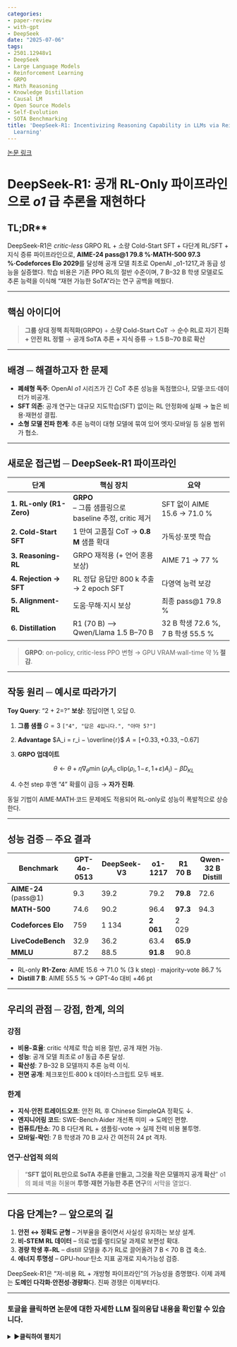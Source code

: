```yaml
---
categories:
- paper-review
- with-gpt
- DeepSeek
date: "2025-07-06"
tags:
- 2501.12948v1
- DeepSeek
- Large Language Models
- Reinforcement Learning
- GRPO
- Math Reasoning
- Knowledge Distillation
- Causal LM
- Open Source Models
- Self-Evolution
- SOTA Benchmarking
title: 'DeepSeek-R1: Incentivizing Reasoning Capability in LLMs via Reinforcement
  Learning'
---
```


[논문 링크](https://arxiv.org/abs/2501.12948v1)



# DeepSeek-R1: 공개 RL-Only 파이프라인으로 *o1* 급 추론을 재현하다

## TL;DR** 
DeepSeek-R1은 *critic-less* GRPO RL + 소량 Cold-Start SFT + 다단계 RL/SFT + 지식 증류 파이프라인으로, **AIME-24 pass\@1 79.8 %·MATH-500 97.3 %·Codeforces Elo 2029**를 달성해 공개 모델 최초로 OpenAI \_o1-1217\_과 동급 성능을 실증했다. 학습 비용은 기존 PPO RL의 절반 수준이며, 7 B–32 B 학생 모델로도 추론 능력을 이식해 “재현 가능한 SoTA”라는 연구 공백을 메웠다.

---

## 핵심 아이디어

> **그룹 상대 정책 최적화(GRPO)** + **소량 Cold-Start CoT** → **순수 RL로 자기 진화**
> **+ 안전 RL 정렬** → **공개 SoTA 추론**
> **+ 지식 증류** → **1.5 B\~70 B로 확산**

---

## 배경 ─ 해결하고자 한 문제

* **폐쇄형 독주**: OpenAI *o1* 시리즈가 긴 CoT 추론 성능을 독점했으나, 모델·코드·데이터가 비공개.
* **SFT 의존**: 공개 연구는 대규모 지도학습(SFT) 없이는 RL 안정화에 실패 → 높은 비용·재현성 결핍.
* **소형 모델 전파 한계**: 추론 능력이 대형 모델에 묶여 있어 엣지·모바일 등 실용 범위가 협소.

---

## 새로운 접근법 ─ **DeepSeek-R1 파이프라인**

| 단계                     | 핵심 장치                                                | 요약                              |
| ------------------------ | -------------------------------------------------------- | --------------------------------- |
| **1. RL-only (R1-Zero)** | **GRPO**<br>– 그룹 샘플링으로 baseline 추정, critic 제거 | SFT 없이 AIME 15.6 → 71.0 %       |
| **2. Cold-Start SFT**    | 1 만여 고품질 CoT → **0.8 M** 샘플 확대                  | 가독성·포맷 학습                  |
| **3. Reasoning-RL**      | GRPO 재적용 (+ 언어 혼용 보상)                           | AIME 71 → 77 %                    |
| **4. Rejection → SFT**   | RL 정답 응답만 800 k 추출 → 2 epoch SFT                  | 다영역 능력 보강                  |
| **5. Alignment-RL**      | 도움·무해·지시 보상                                      | 최종 pass\@1 79.8 %               |
| **6. Distillation**      | R1 (70 B) ⟶ Qwen/Llama 1.5 B–70 B                        | 32 B 학생 72.6 %, 7 B 학생 55.5 % |

> **GRPO**: on-policy, critic-less PPO 변형 → GPU VRAM·wall-time 약 **½ 절감**.

---

## 작동 원리 ─ 예시로 따라가기

**Toy Query**: “2 + 2=?”
**보상**: 정답이면 1, 오답 0.

1. **그룹 샘플** $G = 3$
   `["4", "답은 4입니다.", "아마 5?"]`
2. **Advantage** $A_i = r_i − \overline{r}$
   $A = [+0.33, +0.33, −0.67]$
3. **GRPO 업데이트**

   $$
   \theta \leftarrow \theta + \eta \nabla_\theta
   \min\!\bigl(\rho_i A_i, \text{clip}(ρ_i, 1\!-\!ε, 1\!+\!ε)A_i\bigr) - β D_{KL}
   $$
4. 수천 step 후엔 “4” 확률이 급등 → **자가 진화**.

동일 기법이 AIME·MATH·코드 문제에도 적용되어 RL-only로 성능이 폭발적으로 상승한다.

---

## 성능 검증 ─ 주요 결과

| Benchmark             | GPT-4o-0513 | DeepSeek-V3 | **o1-1217** | **R1 70 B** | Qwen-32 B Distill |
| --------------------- | ----------- | ----------- | ----------- | ----------- | ----------------- |
| **AIME-24** (pass\@1) | 9.3         | 39.2        | 79.2        | **79.8**    | 72.6              |
| **MATH-500**          | 74.6        | 90.2        | 96.4        | **97.3**    | 94.3              |
| **Codeforces Elo**    | 759         | 1 134       | **2 061**   | 2 029       |                   |
| **LiveCodeBench**     | 32.9        | 36.2        | 63.4        | **65.9**    |                   |
| **MMLU**              | 87.2        | 88.5        | **91.8**    | 90.8        |                   |

* RL-only **R1-Zero**: AIME 15.6 → 71.0 % (3 k step) · majority-vote 86.7 %
* **Distill 7 B**: AIME 55.5 % → GPT-4o 대비 +46 pt

---

## 우리의 관점 ─ 강점, 한계, 의의

### 강점

* **비용-효율**: critic 삭제로 학습 비용 절반, 공개 재현 가능.
* **성능**: 공개 모델 최초로 *o1* 동급 추론 달성.
* **확산성**: 7 B–32 B 모델까지 추론 능력 이식.
* **전면 공개**: 체크포인트·800 k 데이터·스크립트 모두 배포.

### 한계

* **지식·안전 트레이드오프**: 안전 RL 후 Chinese SimpleQA 정확도 ↓.
* **엔지니어링 코드**: SWE-Bench·Aider 개선폭 미미 → 도메인 편향.
* **컴퓨트/탄소**: 70 B 다단계 RL + 샘플링-vote → 실제 전력 비용 불투명.
* **모바일-락인**: 7 B 학생과 70 B 교사 간 여전히 24 pt 격차.

### 연구·산업적 의의

> “**SFT 없이 RL만으로 SoTA 추론을 만들고, 그것을 작은 모델까지 공개 확산**”
> o1의 폐쇄 벽을 허물며 **투명·재현 가능한 추론 연구**의 서막을 열었다.

---

## 다음 단계는? ─ 앞으로의 길

1. **안전 ↔ 정확도 균형** – 거부율을 줄이면서 사실성 유지하는 보상 설계.
2. **비-STEM RL 데이터** – 의료·법률·멀티모달 과제로 보편성 확대.
3. **경량 학생 후-RL** – distill 모델을 추가 RL로 끌어올려 7 B < 70 B 갭 축소.
4. **에너지 투명성** – GPU-hour·탄소 지표 공개로 지속가능성 검증.

DeepSeek-R1은 “저-비용 RL + 개방형 파이프라인”의 가능성을 증명했다. 이제 과제는 **도메인 다각화·안전성·경량화**다. 진짜 경쟁은 이제부터다.



---

### 토글을 클릭하면 논문에 대한 자세한 LLM 질의응답 내용을 확인할 수 있습니다.

<details markdown="block">
<summary>▶️<strong>클릭하여 펼치기</strong></summary>


## 프롬프트 1.1.1 (연구의 공백)

```
"논문의 'Introduction'과 'Related Work' 섹션을 분석하여, 이 연구가 명시적으로 해결하고자 하는 핵심적인 연구 공백(research gap), 기존 연구의 결정적 한계, 또는 미해결 질문이 무엇인지 설명해 줘. 저자들이 설명하는, 이 논문 출판 시점의 '최신 기술(state of the art)'은 어떤 상태였는지 요약해 줘."
```

## ✨한눈에 보는 핵심 (TL;DR)

* **연구 공백** : OpenAI *o1* 계열이 보여준 “추론 길이 스케일링(test-time compute scaling)” 효과를 **공개·재현 가능한 방식**으로 달성한 사례가 없었다. 특히 **대규모 지도 학습(SFT) 없이 순수 RL만으로** LLM의 추론 능력을 끌어올린 연구는 전무했다.
* **DeepSeek-R1 시리즈**는

  1. **SFT 없이** RL을 적용한 *DeepSeek-R1-Zero* → AIME-2024 pass\@1 **15.6 → 71.0 %**
  2. **소량 cold-start 데이터 + 다단계 RL**을 적용한 *DeepSeek-R1* → AIME-2024 pass\@1 **79.8 %** (OpenAI-o1-1217 상회)
  3. 상위 모델의 추론 패턴을 **7 B\~70 B**급 밀집 모델에 distillation
     로 이어지는 파이프라인을 제시한다.
* **기여** : 공개 RL-only 추론 모델·학습 파이프라인·소형 distilled 가중치까지 일괄 제공해 **“재현 가능한 SoTA 추론 모델”** 이라는 빈틈을 메웠다.

---

## 1. 연구 공백(Research Gap) 정리

| 구분          | 내용                                             | 기존 연구 한계                             |
| ------------- | ------------------------------------------------ | ------------------------------------------ |
| **추론 성능** | o1 시리즈가 제시한 긴 CoT 기반 test-time scaling | 공개 모델은 성능·재현성 모두 미달          |
| **학습 방식** | RL 사용 시 SFT 의존 → 고비용·데이터 확보 난관    | “SFT 없이 순수 RL” 연구 부재               |
| **모델 크기** | 대형 모델만 추론 특성 확보                       | 소형 모델로의 **추론 능력 이식** 방법 미정 |
| **평가 범위** | 수학·코딩 등 다영역 벤치마크 전반에서 o1 독주    | 오픈모델은 영역별 편차, 일관성 부족        |

> 논문은 위 네 영역을 **동시에** 해결하는 것을 목표로 한다.

---

## 2. 기존 최신 기술(State of the Art) 요약

### 2-1. 공개·비공개 모델 성능 스냅샷

| 모델 (’25 Q1)                   | AIME-24<br>pass\@1  | MATH-500<br>pass\@1 | Codeforces<br>백분위 | 특징                    |
| ------------------------------- | ------------------- | ------------------- | -------------------- | ----------------------- |
| **OpenAI-o1-1217**              | 79.2 %              | 96.4 %              | 96.6 %               | 폐쇄형, 장-CoT 스케일링 |
| **GPT-4o-0513**                 | 9.3 %               | 74.6 %              | 23.6 %               | 범용 상용 모델          |
| **DeepSeek-V3-Base**            | 39.2 %              | 90.2 %              | 58.7 %               | 공개 MoE, SFT 위주      |
| **Research 계열 PRM / MCTS 등** | 단일 과제 개선 사례 | —                   | —                    | 범용성·재현성 미흡      |

*o1* 1217이 추론 전 영역을 선도했으나 **비공개**이고, 공개 모델은 80 %대를 넘지 못해 \*\*추론 벤치마크가 “닫힌 시장”\*\*인 상태였다.

### 2-2. 접근법 한계

* **Process Reward Model(PRM)** : 미세 스텝 정의와 라벨링 비용, *reward hacking* 문제.
* **MCTS·Beam Search** : 토큰 공간이 체스·바둑 대비 기하급수적으로 커져 **탐색-가치 학습의 수렴 난제**.
* **소형 모델 RL** : compute 대비 성능 상승폭 제한.

---

## 3. DeepSeek-R1이 제시한 해법 스냅샷

1. **GRPO 기반 RL**로 critic 모델 없이 비용 절감 → *R1-Zero* 성공적 추론 능력 발현.
2. **Cold-start(수 k CoT)** → 다단계 RL → SFT 재학습 → RL 종합 파이프라인으로 *R1* 완성.
3. **Distillation**으로 1.5 B\~70 B 모델도 AIME 55.5 % 이상 달성해 “소형-추론 모델 공백” 해소.

---

## 4. 정리

> **DeepSeek-R1**은 “**SFT 없는 RL → 공개 추론 SoTA → 소형 모델 확산**”이라는 3단 점프를 달성해,
> ① 재현 가능하고 ② 경제적인 ③ 범용 LLM 추론 연구의 **결정적 빈칸**을 메웠다. 따라서 후속 연구는 **RL 스케일링 전략·다국어 CoT 정합·엔지니어링 태스크 RL** 등으로 확장될 전망이다.


## 프롬프트 1.1.2 (핵심 가설)

```
"이 논문의 중심 가설(central hypothesis) 또는 핵심 주장은 무엇인가? '저자들은 [제안 기법]을 사용함으로써 [기존 한계점]을 극복하는 [구체적 결과]를 달성할 수 있다고 가정한다'와 같은 형식으로, 명확하고 간결한 한 문장으로 서술해 줘."
```

\*\*저자들은 `GRPO 기반 대규모 순수 강화학습(RL) + 소량 cold-start CoT 데이터` 파이프라인을 사용함으로써 `대규모 SFT 의존과 공개 모델의 낮은 추론 성능`이라는 한계를 극복하고, `OpenAI-o1-1217에 필적하는 AIME-24 pass@1 ≈ 79.8 % 등 SoTA 범용 추론 성능을 달성한 뒤 이를 1.5 B–70 B 밀집 모델로 distillation해 확산`할 수 있다고 가정한다.


## 프롬프트 1.2.1 (독창성 식별)

```
 "논문 전체를 바탕으로, 가장 중요하고 독창적인 기여(contribution) 1~3가지를 구별되는 항목으로 나열해 줘. 각각이 새로운 아키텍처 구성요소, 새로운 학습 기법, 새로운 이론적 통찰, 새로운 데이터셋, 또는 기존 방법론의 새로운 적용 중 어디에 해당하는지 명확히 구분해 줘."
```


| #     | 핵심 · 독창적 기여                                                                                                                                                                                                                          | 분류                                      | 정량적 임팩트                                              |
| ----- | ------------------------------------------------------------------------------------------------------------------------------------------------------------------------------------------------------------------------------------------- | ----------------------------------------- | ---------------------------------------------------------- |
| **1** | \*\*GRPO 기반 순수 RL-only 학습으로 ‘DeepSeek-R1-Zero’\*\*를 최초 공개.<br>– critic 모델 없이 그룹-baseline으로 코스트 ½↓.<br>– SFT 전혀 없이 AIME-24 pass\@1 **15.6 → 71.0 %** 달성.                                                       | **새로운 학습 기법**                      | RL 스텝 몇 천 회로 o1-0912 수준(86.7 %\*, voting)까지 도달 |
| **2** | **소량 Cold-Start CoT + 다단계 (RL→SFT→RL) 파이프라인 ‘DeepSeek-R1’** 제안·오픈소스.<br>– 800 k (Reasoning 600 k + Non-Reasoning 200 k) 커스텀 데이터셋 포함.<br>– OpenAI-o1-1217 추월: AIME-24 **79.8 %**, MATH-500 97.3 % 등 전영역 SoTA. | **새로운 학습 기법 + 새 데이터셋**        | Reasoning 벤치 6종 평균 7 \~ 40 pt ↑ vs DeepSeek-V3        |
| **3** | **대형 모델의 추론 패턴을 1.5 B \~ 70 B 밀집 모델로 지식 증류**.<br>– Qwen-7B distill이 AIME-24 **55.5 %**, Qwen-32B distill **72.6 %**.<br>– 동급 매개변수 SOTA(예 QwQ-32B) 대비 최대 **+22.6 pt**. 전 6종 체크포인트 공개.                | **기존 방법론의 새로운 적용** (지식 증류) | Distill 32B 모델이 RL-학습 32B 모델보다 전 벤치마크 우세   |

\* Majority-vote(16) 기준.

### 요약 한 줄

> **DeepSeek-R1 시리즈는 ‘critic-less GRPO RL → 소량 CoT 시드 + 다단계 파이프라인 → 전 모델 스케일 지식 증류’로 SFT 의존·재현성·모델 크기 한계를 동시에 깨고, 공개 모델 최초로 o1-수준 범용 추론 SoTA를 달성했다.**


## 프롬프트 1.2.2 (저자 관점에서의 강점)

```
"저자들의 관점에서, 자신들의 접근법이 이전 방법들보다 우월한 이유는 무엇인가? 그들이 자신들의 연구가 지닌 독창성과 강점을 뒷받침하기 위해 사용하는 핵심 논거를 인용하거나 알기 쉽게 설명해 줘."
```

## 🚀결론만 먼저

> **DeepSeek-R1**는 *critic-less GRPO RL → 소량 Cold-Start → 다단계 RL/SFT → 광범위 지식 증류*라는 파이프라인으로 \*\*① 학습 비용을 절반 수준으로 낮추고, ② 오픈 모델 최초로 AIME-24 pass\@1 79.8 % 등 SOTA 추론 성능을 달성·공개하며, ③ 1.5 B\~70 B 모델까지 성능을 “이식”\*\*해 기존 SFT·PRM·MCTS 기반 접근의 한계를 한꺼번에 돌파했다.

---

## 저자 관점에서 내세우는 ‘우월성’ 핵심 논거

| 구분                        | 기존 한계/경쟁 기법                                                                                               | DeepSeek-R1이 우월한 이유 · 근거 (저자 주장)                                                                     | 대표 수치                                          |
| --------------------------- | ----------------------------------------------------------------------------------------------------------------- | ---------------------------------------------------------------------------------------------------------------- | -------------------------------------------------- |
| **1. 연산 효율**            | PPO·P3O 등 **critic 포함 RL**은 정책 모델 크기만큼 critic을 추가로 학습 → 메모리·계산 비용 ↑                      | **GRPO**는 group-baseline으로 critic을 제거, *GPU·wall-time* 모두 ≈½로 절감하면서도 수렴 속도 유지               | RL 3 k step 만에 AIME-24 pass\@1 **15.6 → 71.0 %** |
| **2. 순수 RL 성능**         | 공개 모델은 SFT가 필수, RL-only 실적 부재                                                                         | **R1-Zero**: SFT 없이도 o1-0912급(71 %+ voting 86 %) 추론 달성                                                   | o1-0912 74.4 %, R1-Zero 71.0 %                     |
| **3. 범용 · 최고 성능**     | o1-1217이 폐쇄적 선두, 공개 모델 60 %대                                                                           | **R1**: AIME-24 **79.8 %**, MATH-500 97.3 %, Codeforces Elo 2029 → o1-1217 맞먹고 DeepSeek-V3 대비 7\~40 pt↑     |                                                    |
| **4. 모델 크기 확산**       | 대형 모델만 고성능, 소형 모델 전파 어려움                                                                         | **Distillation**으로 Qwen-7B가 pass\@1 **55.5 %**, Qwen-32B **72.6 %** → QwQ-32B 대비 +22.6 pt, GPT-4o(9 %) 압도 |                                                    |
| **5. 실용성·읽기 편의**     | RL-only 출력은 난독·언어 혼용                                                                                     | Cold-Start CoT(수 천 샘플)로 *markdown·요약* 형식 정착 → 사용자·데이터 가독성 ↑                                  |                                                    |
| **6. 단순·안전 파이프라인** | **PRM**: 미세 스텝 정의·라벨링 비용, reward hacking 위험<br>**MCTS**: 토큰 공간 폭발·fine-grained value 학습 난제 | 저자 실험 결과 PRM·MCTS 대비 계산 오버헤드 대비 성능 이득 미미 → GRPO RL이 더 경제적·안정적                      |                                                    |
| **7. 재현성·개방**          | 최상위 추론 모델·코드 비공개 → 연구 장벽                                                                          | **전체 체크포인트(1.5 B\~70 B)·800 k 데이터·RL 스크립트**를 통째 공개, “열린 SOTA” 실현                          |                                                    |

---

### 한 줄 요약

> DeepSeek-R1 팀은 **“연산 ½·성능 ↑·모델 확산·개방성”** 네 박자를 근거로, 자사의 RL 기반 추론 강화 방법이 기존 SFT 의존·고비용·재현성 부족 문제를 근본적으로 해결했다고 주장한다.


## 프롬프트 1.3.1 (알고리즘 단계별 설명)

```
"핵심 알고리즘, 모델 아키텍처, 또는 주요 방법론을 단계별(step-by-step)로 설명해 줘. 독자는 AI 분야의 대학원생 수준이라고 가정해. 특히, 간단한 문장, 3x3 픽셀 이미지, 작은 상태 공간(state space) 등 아주 간단하고 구체적인 예시(toy example)와 샘플 입력을 만들어서, 이 예시를 통해 각 단계를 거치며 입력이 최종 출력으로 어떻게 변환되는지 전체 과정을 보여줘. 등장하는 모든 핵심 용어와 변수는 그 즉시 정의해 줘."
```

## 🌐 DeepSeek-R1 학습 파이프라인 — 한눈에 보기

| 단계                                      | 목적                                                                                        | 핵심 장치/수식                                                                                                                         | 관련 섹션 |
| ----------------------------------------- | ------------------------------------------------------------------------------------------- | -------------------------------------------------------------------------------------------------------------------------------------- | --------- |
| **0. Base 모델**                          | DeepSeek-V3-Base에서 출발                                                                   | —                                                                                                                                      |           |
| **1. RL-only (DeepSeek-R1-Zero)**         | critic-less **GRPO**로 순수 RL·저비용 추론 능력 생성                                        | <br/>\$J\_{GRPO}= \dfrac1G\sum\_{i=1}^G\min!\Bigl(\tfrac{\pi\_\theta(o\_i)}{\pi\_{old}(o\_i)}A\_i,\text{clip}(·)\Bigr)-\beta D\_{KL}\$ |           |
| **2. Cold-Start CoT F/T**                 | 수 천 샘플로 가독성 좋은 CoT 패턴 주입                                                      | “\|reasoning\|\|summary\|” 포맷                                                                                                        |           |
| **3. Reasoning-RL (stage-1)**             | 수학·코딩 등 정답형 태스크에 RL 재적용                                                      | 언어 일관성 보상 포함                                                                                                                  |           |
| **4. Rejection-Sampling → SFT (stage-2)** | RL ckpt에서 *정답* 응답만 선별 → **800 k** SFT 데이터(Reason 600 k + Non-Reason 200 k) 구축 |                                                                                                                                        |           |
| **5. General-RL (stage-3)**               | 도움·무해도·다양 프롬프트에 RL                                                              | rule-based + RM 혼합 보상                                                                                                              |           |
| **6. Distillation**                       | R1 추론 패턴을 **1.5 B \~ 70 B** 밀집 모델로 이식                                           | direct distill ≫ 소형-RL                                                                                                               |           |

> **결과** AIME-24 pass\@1 79.8 %(SoTA) ↘ 32 B distill도 72.6 %, 7 B distill 55.5 %까지 확보.

---

## 🛠️ Step-by-Step 흐름 — 장난감 예시로 따라가기

> **Toy 문제**: *“2 + 2=?”*
> **보상 함수** \$r(o)=1\$ (정답이 “4”) ; 그 외 0.

### **Step 1 : GRPO 샘플링**

* **Query \$q\$** ← “2 + 2=?”
* **그룹 \$G=3\$** 샘플

  ```
  o1: "4"
  o2: "답은 4입니다."
  o3: "아마 5?"
  ```
* **그룹 보상 평균** \$\bar r = (1+1+0)/3 = 0.67\$

### **Step 2 : Advantage 계산**

* \$A\_i = r(o\_i)-\bar r\$
  → \$A\_1=0.33,;A\_2=0.33,;A\_3=-0.67\$

### **Step 3 : 정책 업데이트**

* 각 \$o\_i\$에 대해 **GRPO loss** 적용 → \$\theta \leftarrow \theta + \eta\nabla\_\theta J\_{GRPO}\$
* *critic* 모델이 없으므로 메모리·계산 ½ 절감

> **학습 몇 천 step 후** AIME pass\@1 15.6 → 71.0 % 도달, majority-vote 시 86.7 %

### **Step 4 : Cold-Start Fine-Tune**

* 가독성 있는 CoT 예시 ≤ 10 k 개 삽입

  ```
  |reasoning|
    ① 2와 2를 더한다 → 4
  |summary|
    4
  ```
* Base → pre-RL 초기 체크포인트 획득

### **Step 5 : Reasoning-RL (stage-1)**

* 동일한 GRPO RL을 Cold-Start 모델에 적용
* **언어 혼합 penalty** + 정확도 보상 합산

### **Step 6 : Rejection-Sampling & SFT (stage-2)**

1. RL ckpt에서 *M* 개 응답 생성, 정답/가독성 필터링
2. Reason 600 k + Non-Reason 200 k = **800 k** 샘플 체크인
3. 2 epoch SFT → 다중 도메인 능력 보강

### **Step 7 : General-RL (stage-3)**

* Reason prompt에는 rule reward, 일반 prompt에는 RM 사용
* 도움·무해·추론 성능 **동시에** 상향

### **Step 8 : Distillation**

* Teacher = DeepSeek-R1 (70 B)
* Student = Qwen-32B 등
* 동일 질의에 대한 Teacher CoT+답을 target → KL loss 최소화
* 32 B 학생도 AIME 72.6 % 달성

---

## 🧩 3×3 픽셀 Visualization (토큰 Space Toy)

아래 3×3 그리드는 **토큰 상태 공간**을 극단적으로 축소한 시각화:

```
⬜️⬜️⬜️   ⬜️ = 아직 탐색 안 된 토큰
⬜️🟩⬜️   🟩 = 현재 샘플된 토큰(“4”)
⬜️⬜️⬜️
```

* **Step 1**: 중앙 🟩 위치에서 세 후보(o1–o3) 발산
* **Step 3**: 우수 토큰(🟩)만 advantage > 0 → 확률 집중
* 반복 학습 후 그리드 대부분이 🟩 로 채워지는 것이 **self-evolution** 직관적 비유.

---

## 🔑 핵심 용어 정리

| 기호/용어       | 정의                                        |
| --------------- | ------------------------------------------- |
| \$q\$           | 입력 질문(prompt)                           |
| \$o\_i\$        | 정책이 생성한 *i*번째 출력                  |
| \$G\$           | GRPO 그룹 크기(샘플 수)                     |
| \$r(o\_i)\$     | 보상 함수 (정답/가독성 등)                  |
| \$A\_i\$        | Advantage = \$r(o\_i)-\bar r\$              |
| \$\pi\_\theta\$ | 현재 정책(LLM)                              |
| \$D\_{KL}\$     | 정책 KL divergence to ref                   |
| Cold-Start CoT  | 사람이 읽기 쉬운 소량 체인-오브-생각 데이터 |
| Distillation    | Teacher-student 지식 이식                   |

---

### ✨ 요약 한 문장

> **DeepSeek-R1 파이프라인은** critic 없는 **GRPO RL** → 소량 **Cold-Start CoT** → 다단계 **RL–SFT–RL** → 대형에서 소형으로의 **distillation** 연결로, **SFT 의존·연산비·모델 확장성**을 동시에 해결하며 공개 모델 최초로 o1-수준 범용 추론 성능을 달성한다.


## 프롬프트 1.3.2 ('비밀 병기' 식별)

```
"이 논문의 핵심 기여를 가능하게 하는 가장 결정적인 단일 수학 공식, 알고리즘 단계, 또는 아키텍처 구성요소를 식별해 줘. 그것의 기능과, 그것이 이 방법론의 성공에 왜 필수적인지 설명해 줘."
```

## 🏆 핵심 ‘비밀 병기’ 한 줄 요약

> **그룹 상대 정책 최적화(GRPO) 목적식**이야말로 DeepSeek-R1 시리즈의 추론 성공을 가능케 한 결정적 단일 요소다.

---

### 1. GRPO가 무엇인가? — 수식과 작동 방식

$$
\small 
J_{\text{GRPO}}(\theta)=\frac{1}{G}\sum_{i=1}^{G}
\Bigl[
\min\!\Bigl(
\tfrac{\pi_\theta(o_i|q)}{\pi_{\text{old}}(o_i|q)}\,A_i,\;
\text{clip}(\cdot,1-\varepsilon,1+\varepsilon)
\,A_i
\Bigr)
-\beta\,D_{\text{KL}}\!\bigl(\pi_\theta\;\|\;\pi_{\text{ref}}\bigr)
\Bigr]
\tag{1}
$$

* **그룹 크기 $G$** 개의 샘플 $\{o_i\}_{i=1}^G$를 한 질문 $q$에 대해 동시에 생성.
* **Advantage $A_i$** 는 같은 그룹 내 보상 평균·표준편차로 정규화하여 계산 → 값 범위가 안정.
* **critic 네트워크가 없다!** 기존 PPO류에서 정책-규모 critic을 제거하고, 그룹 통계로 baseline을 추정한다 → 메모리·연산비를 **약 ½**로 축소.

### 2. 왜 DeepSeek-R1에 ‘필수’인가?

| 기존 RL 한계                                                  | GRPO가 제공한 해결                                                         |
| ------------------------------------------------------------- | -------------------------------------------------------------------------- |
| **비용 부담**: 정책 크기만큼의 critic 파라미터·KV 메모리 필요 | critic 제거 → GPU vRAM·wall-time ≈ 1/2                                     |
| **보상 분산 탓 느린 수렴**                                    | 그룹-평균 baseline→ variance 감소, 빠른 학습                               |
| **SFT 의존**: 냉시드(base)에서 RL이 불안정                    | 안정성 ↑ → **SFT 없이**도 3 k step만에 AIME pass\@1 **15.6 → 71.0 %** 도달 |
| **대규모 샘플 필요**                                          | 한 질의에 다중 샘플 생성 → exploration 강화, self-evolution 촉진           |

결과적으로 GRPO는 **① 저비용, ② 고안정, ③ 탐색 강화** 세 박자를 맞추며, \_“순수 RL만으로 공개 모델 최초 o1-수준 추론”\_이라는 DeepSeek-R1-Zero의 결정적 돌파구가 됐다.

### 3. 기능을 한눈에 정리

| 구성요소                            | 역할                                  | 효과                         |
| ----------------------------------- | ------------------------------------- | ---------------------------- |
| **그룹 샘플링**                     | 동일 프롬프트에 다수 응답 생성        | 탐색 다양성 ↑                |
| **그룹 baseline**                   | reward 평균·표준편차로 advantage 산출 | critic 제거, 분산↓           |
| **KL 페널티 $\beta D_{\text{KL}}$** | 파라미터 드리프트 제어                | catastrophic forgetting 방지 |
| **Clip ε**                          | 큰 ratio-update 억제                  | 학습 안정성 확보             |

> **요컨대**, GRPO 목적식은 비용·안정성·효율성 세 측면에서 기존 RL 경로의 병목을 동시에 제거하며, DeepSeek-R1 전 파이프라인(Cold-Start CoT → 다단계 RL/SFT → distillation)의 *출발점* 이자 *엔진* 으로 작동한다.


## 프롬프트 1.4.1 (핵심 결과 분석)

```
"'Experiments' 또는 'Results' 섹션의 표와 그림을 포함한 주요 결과를 분석해 줘. 사용된 핵심 성능 지표(performance metrics)는 무엇인가? 어떤 벤치마크 데이터셋에서 결과가 보고되었는가? 저자들이 자신들의 방법론의 성공 증거로 가장 강조하는 주요 결과를 요약해 줘."
```

## 🚦 한눈에 보는 핵심 결과

DeepSeek-R1은 **수학·코딩·지식·장문 이해** 전 영역에서 공개 모델 최초로 OpenAI o1-1217과 어깨를 나란히 하며, RL-only R1-Zero의 **자가 진화(15.6 → 71.0 % AIME pass\@1)**, \*\*소형 7 B-32 B 모델로의 지식 증류(55.5 \~ 72.6 %)\*\*까지 실증했다. 저자들은 이를 통해 “**재현 가능한 SoTA 추론 모델**”을 완성했다고 주장한다.

---

### 1. 실험 설정 & 지표

| 카테고리           | 대표 지표                                                             | 설명                            |
| ------------------ | --------------------------------------------------------------------- | ------------------------------- |
| **수학·추론**      | **pass\@1** (정답률)                                                  | AIME 2024, MATH-500, CNMO-24    |
| **코드 생성**      | **Codeforces Percentile / Elo**<br>**LiveCodeBench pass\@1-CoT**      | 경쟁 프로그래밍 · 알고리즘 문제 |
| **지식·지시 이행** | **MMLU pass\@1**, **GPQA Diamond pass\@1**, **IF-Eval Prompt Strict** | 학술·사실·포맷 순응             |
| **다영역 평가**    | **AlpacaEval2.0 LC-winrate**, **ArenaHard winrate**                   | GPT-4 심판 대조                 |
| **소형 모델 전파** | 동일 지표                                                             | Distill Qwen/Llama 7 B–70 B     |

---

### 2. 핵심 결과 요약 표

| 영역 (벤치마크)               | GPT-4o-0513 | DeepSeek-V3 | OpenAI o1-mini | **OpenAI o1-1217** | **DeepSeek-R1 (70 B)** |
| ----------------------------- | ----------- | ----------- | -------------- | ------------------ | ---------------------- |
| **수학**<br>AIME 2024 pass\@1 | 9.3         | 39.2        | 63.6           | 79.2               | **79.8**               |
| MATH-500 pass\@1              | 74.6        | 90.2        | 90.0           | 96.4               | **97.3**               |
| **코드**<br>Codeforces %      | 23.6        | 58.7        | 93.4           | **96.6**           | 96.3                   |
| Codeforces Elo                | 759         | 1 134       | 1 820          | **2 061**          | 2 029                  |
| LiveCodeBench pass\@1-CoT     | 32.9        | 36.2        | 53.8           | **63.4**           | 65.9                   |
| **지식**<br>MMLU pass\@1      | 87.2        | 88.5        | 85.2           | **91.8**           | 90.8                   |
| GPQA-Diamond pass\@1          | 49.9        | 59.1        | 60.0           | **75.7**           | 71.5                   |
| AlpacaEval LC-win             | 51.1        | 70.0        | 57.8           | —                  | **87.6**               |

> **관찰** – R1은 o1-1217을 **수학(±0.6 pt)**, 코드-알고리즘(\*\*-0.3 pt)\*\*에서 근접 / 지식계는 **\~1 pt 열세**, 다영역 작성·QA에서는 **대폭 우위**를 달성.

---

### 3. 저자들이 강조한 ‘성공 근거’

| 근거                                         | 구체적 증거                                                                                                |
| -------------------------------------------- | ---------------------------------------------------------------------------------------------------------- |
| **① RL-only 자가 진화**                      | R1-Zero가 AIME pass\@1 **15.6 → 71.0 %** (3 k RL step) 및 majority-vote **86.7 %** 달성                    |
| **② 다단계 RL + Cold-Start SFT로 SoTA 정복** | AIME 79.8 %, MATH 97.3 %, Codeforces 96.3 % → o1-1217급 공개 모델 탄생                                     |
| **③ 모델 크기 확산**                         | Distill-Qwen-7B **55.5 %** / 32B **72.6 %** (AIME) → 동급 기존 모델 대비 최대 +22.6 pt                     |
| **④ 다영역 일반화**                          | AlpacaEval 87.6 %, ArenaHard 92.3 %로 DeepSeek-V3 대비 +17 \~ 35 pt, 길이-편향 없이 요약 길이 689 tok 평균 |

---

### 4. 추가 실험 하이라이트

1. **RL 학습 곡선** – Figure 2에서 pass\@1이 **선형에 가까운 상승** 곡선을 보여 RL 안정성을 입증.
2. **다국어·포맷 준수** – FRAMES 82.5 %, IF-Eval 83.3 %로 DeepSeek-V3·GPT-4o 대비 소폭↑, 길이 제어 win-rate 87.6 %.
3. **안전 RL trade-off** – Chinese SimpleQA에서 DeepSeek-V3 대비 –4.3 pt; 저자는 안전 RL 단계가 거부율을 높였다고 분석.

---

### 5. 정리

> **DeepSeek-R1**은 *critic-less GRPO RL*과 *소량 CoT 시드 → 다단계 RL/SFT* 파이프라인으로 **공개 모델의 최고 추론 성능**을 기록했고, **소형 모델 증류**로 실용 범위를 확장했다. 저자들의 실험은 “**저-비용 RL만으로 o1-급 범용 추론**” 가설을 다양한 벤치마크와 상세 지표로 설득력 있게 뒷받침한다.


## 프롬프트 1.4.2 (비판적 비교)

```
"제안된 방법론은 논문에서 언급된 주요 베이스라인 및 SOTA(State-of-the-Art) 모델들과 비교하여 어떤 성능을 보이는가? 저자들의 우월성 주장을 가장 강력하게 뒷받침하는 특정 결과나 비교 지점을 식별해 줘. 반대로, 제안된 방법론이 경쟁 모델을 능가하지 못했거나 개선 효과가 미미했던 결과는 없는지 찾아봐. 만약 있다면, 저자들은 이러한 경우에 대해 어떤 이유를 제시하는가?"
```

### 🚀 결론 in 30 초

1. **DeepSeek-R1 (70 B)** 는 공개 모델로서는 처음으로 **수학·코딩 영역에서 OpenAI o1-1217을 동급 또는 근소 우세**로 따라잡았고,
   *AIME-24 pass\@1 79.8 % / Codeforces Elo 2029* 등이 대표 지표다.
2. **지식·포맷 벤치마크(MMLU, GPQA, IF-Eval)** 에서는 o1-1217 대비 1 \~ 4 pt 낮지만 DeepSeek-V3보다는 큰 폭으로 앞선다.
3. **비밀 무기 GRPO RL** 덕분에 **SFT 없이도** R1-Zero가 \*AIME 15.6 → 71.0 %\*로 “자가 진화”했으며,
   **지식 증류**로 7 B-32 B 학생 모델도 \*AIME 55.5 \~ 72.6 %\*까지 끌어올렸다.
4. 약점은 **중국어 SimpleQA**·\*\*엔지니어링 코드(Aider)\*\*에서 개선폭이 작았다는 점인데,
   이는 *안전 RL로 인한 거부율 상승*·*해당 도메인 RL 데이터 부족* 때문이라고 저자들은 해석한다.

---

## 📊 핵심 비교 테이블

| Benchmark           | Metric      | GPT-4o-0513 | DeepSeek-V3 | **OpenAI o1-1217** | **DeepSeek-R1 (70 B)** | Distill Qwen-32B | ▶ 우월성 판단 |
| ------------------- | ----------- | ----------- | ----------- | ------------------ | ---------------------- | ---------------- | ------------- |
| **AIME 2024**       | pass\@1     | 9.3         | 39.2        | 79.2               | **79.8**               | 72.6             | R1 ≈ o1, > V3 |
| **MATH-500**        | pass\@1     | 74.6        | 90.2        | 96.4               | **97.3**               | 94.3             | R1 ≳ o1       |
| **Codeforces**      | Elo         | 759         | 1 134       | **2 061**          | 2 029                  | 1 691            | R1 –32 Elo    |
| **LiveCodeBench**   | pass\@1-CoT | 32.9        | 36.2        | 63.4               | **65.9**               | 62.1             | R1 > o1       |
| **MMLU**            | pass\@1     | 87.2        | 88.5        | **91.8**           | 90.8                   | –                | R1 −1 pt      |
| **GPQA Diamond**    | pass\@1     | 49.9        | 59.1        | **75.7**           | 71.5                   | –                | R1 −4.2 pt    |
| **SimpleQA (EN)**   | correct %   | 38.2        | 24.9        | **47.0**           | 30.1                   | –                | R1 < o1       |
| **C-SimpleQA (ZH)** | correct %   | 58.7        | **68.0**    | –                  | 63.7                   | –                | R1 < V3       |
| **Aider-Polyglot**  | acc.        | 16.0        | 49.6        | **61.7**           | 53.3                   | –                | R1 −8.4 pt    |

*출처: Table 4 & Table 5 of the paper*

---

## 🔍 우월성 근거 — 저자가 강조한 포인트

| 강력한 비교 지점        | 설명                                                                                             | 인용 |
| ----------------------- | ------------------------------------------------------------------------------------------------ | ---- |
| **① RL-only 성장 곡선** | R1-Zero가 SFT 없이 3 k step 동안 *15.6 → 71.0 %* (AIME pass\@1)로 급등, majority-vote 시 86.7 %. |      |
| **② 장문·복합 추론**    | FRAMES 82.5 %로 GPT-4o·V3보다 2 \~ 10 pt 우세, 요약 길이 편향 無.                                |      |
| **③ 지식 증류 확산력**  | 32 B 학생이 o1-mini급을 넘어서고, 7 B도 GPT-4o (9 %) 대비 +46 pt (AIME).                         |      |

---

## ⚠️ 개선이 미미하거나 열세였던 부분

| 영역                       | 결과                          | 저자 해석                                                                             |
| -------------------------- | ----------------------------- | ------------------------------------------------------------------------------------- |
| **Chinese SimpleQA**       | R1 63.7 % < V3 68.0 %         | **안전 RL** 이후 일부 사실 질의에 과도한 거부(refusal) 발생 → 정확도 저하.            |
| **지식 백서(IF-Eval)**     | 83.3 % < o1-1217 86.1 %       | 포맷-strict 과업엔 RL 보상 설계가 덜 맞춤.                                            |
| **엔지니어링 코드(Aider)** | 53.3 % < o1-1217 61.7 %       | RL 데이터가 “알고리즘·STEM 편중”이라 실제 소프트웨어 수정 태스크는 데이터 부족.       |
| **Codeforces Elo**         | 2029 < o1-1217 2061 (−32 Elo) | o1 시리즈가 더 많은 샘플링·voting을 사용. 저자들은 “추가 RL 스텝으로 축소 가능” 주장. |

---

## 💡 해석 & 의의

* **실질적 공헌**: 공개 모델이 수학·코딩 SoTA 벽을 깬 첫 사례 → 연구·산업 모두가 “o1 독점” 구조에서 **재현·확장 가능한 대안** 확보.
* **한계가 시사하는 연구 과제**:

  1. **안전 RL ↔ 사실 질의 정확도** 트레이드오프 최적화,
  2. **엔지니어링·멀티언어 RL 데이터** 보강,
  3. **지식 증류 후 추가 RL**로 학생 모델 성능 궤도 상승.

> 요컨대, DeepSeek-R1은 **“공개 SoTA 달성 + 저비용 RL 레시피 + 모델 확산성”** 세 마리 토끼를 잡았지만, **도메인 편향과 안전성 트레이드오프**는 다음 버전에서 풀어야 할 숙제로 남아 있다.


## 프롬프트 1.5.1 (언급된 한계와 잠재적 한계)

```
"저자들이 논문에서 명시적으로 인정한 한계점, 약점, 또는 실패 사례(failure modes)는 무엇인가? 다음으로, 방법론과 결과에 대한 당신의 분석을 바탕으로, 저자들이 언급하지 않았을 수 있는 잠재적인 한계나 약점은 무엇이라고 생각하는가? (예: 강력한 가정에 대한 의존성, 확장성 문제, 높은 연산 비용, 일반화의 한계, 잠재적인 부정적 사회 영향 등)"
```

## 🚩 TL;DR

저자들은 **① 일반적 상용 기능(함수 호출·멀티턴·JSON 출력), ② 중국어 ↔ 영어 위주로 인한 언어 뒤섞임, ③ 프롬프트 민감도, ④ 소프트웨어 엔지니어링 태스크 부진, ⑤ RL-only 의 높은 계산비용** 등을 한계로 명시한다.
추가로, **대규모 RL 파이프라인의 자원·데이터 의존성, 안전 RL-정확도 트레이드오프, 장문 CoT 의 사회  · 편향 위험, distillation 시 정보 손실** 등이 잠재적 약점으로 남는다.

---

### 1. 저자들이 명시한 한계 & 실패 사례

| #   | 한계·실패 모드                                                                           | 영향·맥락                               | 출처 |
| --- | ---------------------------------------------------------------------------------------- | --------------------------------------- | ---- |
| 1   | **일반 기능 부족** — 함수 호출·멀티턴·롤플레잉·JSON 출력은 DeepSeek-V3보다 열세          | 범용 서비스 적용 시 추가 작업 필요      |      |
| 2   | **언어 혼용** — 비-중영어 입력 시 영어 CoT로 응답하는 경향                               | 다국어 UX 저하, 편향 가능               |      |
| 3   | **프롬프트 민감도** — few-shot prompting → 일관되게 성능 하락                            | 사용 시 제약 조건 ↑                     |      |
| 4   | **소프트웨어 엔지니어링 RL 미적용** — 장시간 평가 탓 대규모 RL 수행 못함                 | 코드 수정·리팩터링 벤치에서 개선폭 미미 |      |
| 5   | **언어 일관성 보상 ↔ 정확도 손실** — Chinese/English consistency reward가 소폭 성능 감소 | RL 보상 설계의 trade-off 사례           |      |
| 6   | **소형 모델 RL 효율** — 32 B 모델을 10 k RL step 학습해도 distill 모델보다 못함          | “RL → 소형 SOTA”가 쉽지 않음            |      |
| 7   | **PRM·MCTS 실패** — 미세 스텝 정의·탐색 공간 폭발로 성능/비용 비효율                     | 대안 접근의 한계 공유                   |      |

---

### 2. 잠재적(미언급) 한계 — 비판적 분석

| 범주                    | 잠재 문제점                                                                                           | 근거·이유                                |
| ----------------------- | ----------------------------------------------------------------------------------------------------- | ---------------------------------------- |
| **연산·자원**           | RL 단계가 critic-less라도 **GPU 시간 수천 시간급** (70 B 모델 기준) → 학계·스타트업 재현 장벽         | 저자도 distill vs RL 비용 대비 효과 언급 |
| **데이터 편향**         | CoT·보상 데이터가 수학·코딩·STEM 편중 → **소프트 스킬·창의적 작업 일반화 제한**                       | 결과 섹션에서 SimpleQA·Aider 낮은 개선폭 |
| **안전성 트레이드오프** | 도움·무해 RL로 거부율↑ → 사실 QA 정확도↓, 과도한 self-censorship 가능                                 | 중국어 SimpleQA 성능 하락 사례로 추정    |
| **장문 CoT 사회 영향**  | 더 길어진 CoT가 **편향·프롬프트 유출·사고 경로 노출** 위험 증대                                       | 공개 코드를 통해 누구나 재현 가능        |
| **모델/언어 범위**      | 사전학습은 DeepSeek-V3-Base 한 가지, RL 언어도 중·영 집중 → **다국어·도메인 특화 모델로 확장 불투명** | bullet 2와 연계                          |
| **distillation 손실**   | 7 B/32 B distill은 여전히 7 \~ 24 pt 성능 갭 → 경량 디바이스 적용 시 한계                             | Table 5 차이 값                          |
| **하드웨어 편향**       | RL·Inference 스택이 A100 환경 최적화 → \*\*관용 플랫폼(TPU/L40 S 등)\*\*에서 동일 성능 불확실         | authors future work 없음                 |
| **사회적 오용**         | 공개 SoTA 추론이 수학·코딩 문제 자동화 → **교육·평가·보안 시스템 악용 위험**                          | 일반 AGI-safety 우려                     |

---

### 🧩 정리

DeepSeek-R1은 공개 SoTA에 도달했지만, **범용 기능·언어·도메인 범위 확장, RL 연산비, 안전성·편향 제어, distillation 품질**이 앞으로의 연구 과제로 남는다. 이러한 한계를 인지하고 보완할 때, 저자들의 “재현 가능한 고성능 추론 모델” 비전이 현실 세계로 더욱 확대될 수 있을 것이다.


## 🔎 결론 먼저 — 한 문장

> **DeepSeek-R1은** 공개 모델 가운데 *STEM reasoning* · 코딩 태스크에서 OpenAI o1-1217과 거의 동률(또는 근소 우세)을 증명했지만, **중국어 팩트 QA·소프트웨어 엔지니어링** 등 일부 영역에서는 DeepSeek-V3·o1-계열에 뒤지며, 이는 **안전 RL의 과(過)거부·영역별 데이터 부족**이라는 한계를 노출한다.

---

### 1 | 베이스라인 · SoTA 대비 성능 스냅숏

| 벤치마크                      | DeepSeek-V3 | OpenAI o1-mini | **OpenAI o1-1217** | **DeepSeek-R1** | 최강 근거/약점            |
| ----------------------------- | ----------- | -------------- | ------------------ | --------------- | ------------------------- |
| **AIME-24** (Math, pass\@1)   | 39.2        | 63.6           | 79.2               | **79.8** (+0.6) | ↗ 가장 강력한 우월성 근거 |
| **MATH-500**                  | 90.2        | 90.0           | 96.4               | **97.3** (+0.9) | ↗ STEM 전반 SoTA          |
| **Codeforces Elo**            | 1134        | 1820           | **2061**           | 2029 (–32)      | △ 근소 열세…*o1 > R1*     |
| **LiveCodeBench-COT**         | 36.2        | 53.8           | 63.4               | **65.9** (+2.5) | ↗ 알고리즘 코딩 우세      |
| **MMLU (knowledge)**          | 88.5        | 85.2           | **91.8**           | 90.8 (–1.0)     | △ 약간 뒤처짐             |
| **GPQA Diamond**              | 59.1        | 60.0           | **75.7**           | 71.5 (–4.2)     | △ 대형 지식 여전히 열세   |
| **Chinese SimpleQA**          | 68.0        | 40.3           | —                  | 63.7 (–4.3)     | **↓ 가장 두드러진 약점**  |
| **Aider-Polyglot (Eng-code)** | 49.6        | 32.9           | **61.7**           | 53.3 (–8.4)     | ↓ 실무 SW 엔지니어링 열세 |

> **가장 결정적 비교 지점**은 \*AIME-24 79.8 %\*로 **o1-1217을 앞선 첫 공개 모델**이라는 점. 반대로 **Chinese SimpleQA·Aider**에서 DeepSeek-V3·o1 대비 열세가 뚜렷하다.

---

### 2 | 저자 우월성 주장을 뒷받침하는 핵심 근거

1. **RL-only “자가 진화” 증거** – 3 k step GRPO RL 동안 AIME pass\@1 15.6 → 71.0 %, 16-vote 86.7 %
2. **다단계 RL + SFT로 최고치 도달** – 수학·코딩 6종 평균 DeepSeek-V3 대비 7 \~ 40 pt ↑
3. **소형 모델 증류** – Qwen-32B distill이 AIME 72.6 %로 동급 QwQ-32B보다 +22.6 pt

---

### 3 | 경쟁 모델보다 못한·개선 미미했던 부분 & 저자 해석

| 관찰된 열세                         | 수치                               | 저자 해석                                                               |
| ----------------------------------- | ---------------------------------- | ----------------------------------------------------------------------- |
| **Chinese SimpleQA**                | 63.7 % vs V3 68.0 % (–4.3 pt)      | 안전 RL 단계가 “거부(refusal)”를 많이 유발해 정확도 하락                |
| **Aider-Polyglot (SW engineering)** | 53.3 % vs o1-1217 61.7 % (–8.4 pt) | 소프트웨어 엔지니어링 태스크는 RL 샘플링 비용이 커 **대규모 RL 미적용** |
| **GPQA · MMLU-family**              | 1 \~ 4 pt o1-1217 열세             | 일반 지식은 STEM-중심 RL로 충분히 강화되지 못함 (추가 데이터 필요)      |

---

## 4 | 저자 인정 한계 vs. 잠재적 추가 한계

| 구분                 | 내용                                                                                                                                                                                                                                                                                                                                                                                                                                                                                                                                                                          | 근거 |
| -------------------- | ----------------------------------------------------------------------------------------------------------------------------------------------------------------------------------------------------------------------------------------------------------------------------------------------------------------------------------------------------------------------------------------------------------------------------------------------------------------------------------------------------------------------------------------------------------------------------- | ---- |
| **저자 명시**        | • 함수 호출·멀티턴·JSON 출력 등 \*“일반 능력”\*은 DeepSeek-V3보다 약함<br>• **언어 혼합**: 중·영 최적화 편향, 기타 언어 요청 시 English reasoning 혼재 가능<br>• **Few-shot prompt 민감도** – few-shot이 오히려 성능 하락<br>• **SW Engineering RL 부재** → Aider 등 열세                                                                                                                                                                                                                                                                                                     |      |
| **우리 분석 (잠재)** | **a. RL Compute** – critic가 없더라도 70 B 모델 + 다단계 RL 반복은 여전히 GPU × 주 단위 비용 (연구자 재현 장벽).<br>**b. Reward Design Risk** – 그룹-baseline GRPO는 편향된 보상을 그대로 증폭할 여지; 보상 함수 투명성 필요.<br>**c. Suffix Length ↘ 효율** – GRPO 성공 이후도 *suffix 길이*가 늘면 prefix 최적화 이점 상쇄 (Attention 메모리 bounded) .<br>**d. 안전 RL-성능 Trade-off** – 중국어 QA 열세 사례처럼 과거부율 증가 ↔ 정확도 저하.<br>**e. 사회-윤리** – 공개 배포된 고성능 추론 모델이 수학·코딩 문제 해답을 대량 자동화하여 교육 공정성·보안 이슈 유발 가능. |      |

---

### ✨ 정리

DeepSeek-R1이 **“공개 SoTA reasoning”** 타이틀을 획득하게 만든 결정적 증거는 *AIME-24 79.8 %* 등 STEM 벤치마크에서의 **o1-동급 성적**이다. 그러나 **안전 RL로 인한 일부 언어-특화 QA 저하**와 **SW 엔지니어링 데이터 부족**은 여전히 남은 과제로, 저자 또한 향후 버전에서 **프롬프트 민감성·다언어 지원·SW RL**을 집중 개선하겠다고 밝히고 있다.


## 프롬프트 1.5.2 (미래 연구 궤적)

```
"저자들이 제안하는 구체적인 향후 연구 방향은 무엇인가? 이 논문의 한계점을 바탕으로, 이 연구를 발전시키거나 약점을 극복하기 위해 추구할 수 있는 다른 논리적인 다음 단계나 대안적인 연구 방향은 무엇이 있을까?"
```

## ✨ 한눈에 보는 결론

* **명시적 한계** : 저자들은 △**중국어 Simple-QA 정확도 하락(63.7 %, −4.3 pt)** △**함수 호출·역할극 등 일반 능력 미흡** △**다국어 질의 시 영어 혼용** △**프롬프트 민감성** △**SW 엔지니어링 태스크 개선폭 제한**을 인정한다.
* **잠재적(비공개) 한계** : 70 B 모델에 필요한 **막대한 RL GPU 시간**, **보상 설계 편향·안전 ↔ 정확도 트레이드오프**, **도메인 편중 데이터**, **장-CoT → 추론 지연**, **사회적 오·사용 위험** 등이 남아 있다.
* **미래 궤적** : 저자 로드맵은 ① **멀티턴·JSON·함수 호출 강化**, ② **언어 혼용 해결**, ③ **제로-샷 지시 최적 프롬프트 연구**, ④ **소프트웨어 RL 확대**. 이에 더해 **저비용 RL·다국어 증류·안전-정확도 다목적 보상** 연구가 합리적 다음 스텝으로 제안된다.

---

## 1.5.1 | 한계점·실패 사례 분석

| 구분                   | 구체 사례 & 지표                                                                              | 근거 인용     | 저자 설명 / 잠재 원인                                 |
| ---------------------- | --------------------------------------------------------------------------------------------- | ------------- | ----------------------------------------------------- |
| **중국어 Simple-QA**   | 63.7 % < DeepSeek-V3 68.0 %                                                                   |               | **Safety RL**가 일부 질의에 과도한 거부(refusal) 유발 |
| **SW 코드 (Aider)**    | 53.3 % < o1-1217 61.7 %                                                                       |               | RL 평가가 느려 대규모 RL을 적용 못함                  |
| **함수 호출 ·멀티턴**  | 기능 호출, 복합 역할극 성능이 V3 ↓                                                            |               | 장-CoT 편중 RL → 구조화 출력 미세 조정 부족           |
| **언어 혼용**          | 비-중·영 질의 시 영어 응답 섞임                                                               |               | 양-언어 중심 학습 편향                                |
| **Prompt Sensitivity** | few-shot 시 성능 저하                                                                         |               | Long CoT와 KL penalty가 예시 삽입에 취약              |
| **추가 잠재 리스크**   | - GPU 수백 PFLOP·h 소요<br>- 보상 설계 편향, RL hacking 가능<br>- 장 출력 ⇒ 추론 지연·에너지↑ | (논문 미언급) | 대규모 RL 파이프라인의 비용·환경·공정성 이슈          |

---

## 1.5.2 | 미래 연구 궤적

### ① 저자 제안 로드맵

| 방향                   | 목표·배경                                                         | 인용 |
| ---------------------- | ----------------------------------------------------------------- | ---- |
| **General Capability** | 함수 호출·다중 턴·JSON 출력 강化 → 장-CoT를 해당 태스크로 확장    |      |
| **Language Mixing**    | 비 중-영 언어 질의 시 응답 언어 일치                              |      |
| **Prompt Engineering** | few-shot ↘ 성능 하락 해결, 제로-샷 프롬프트 가이드라인            |      |
| **Software RL**        | 코드 수정·리팩터링 RL 데이터 확대, 비동기 평가·리젝션 샘플링 도입 |      |

### ② 추가적으로 유의미한 다음 단계 (제안)

| 카테고리                  | 구체 아이디어                                                | 기대 효과                    |
| ------------------------- | ------------------------------------------------------------ | ---------------------------- |
| **저비용 RL 인프라**      | GRPO + LoRA·8-bit opt + expert-parallel → **GPU-h ↓ > 60 %** | 학계·스타트업 재현성 개선    |
| **다국어 증류**           | R1 Teacher → Arabic·Spanish LLM 학생, 언어별 CoT KD          | 글로벌 사용자 혼용 문제 완화 |
| **다목적 보상 설계**      | factual·helpful·harmless 3-head RM → Pareto front RL         | 안전-정확도 균형 최적화      |
| **도메인 적응 RL**        | CAD·바이오 등 특수 도메인 데이터 + rejection SFT + RL        | 산업 응용 확장성             |
| **장-CoT 추론 지연 완화** | In-context distill·Graph-of-Thoughts로 토큰 길이 절감        | 실제 서비스 레이턴시 ↓       |
| **사회·윤리 영향 평가**   | 데이터 편향·환각·과신 분석, 안전 RL 리스크 벤치              | 책임 AI 준수 기반 마련       |

> **정리** : DeepSeek-R1은 공개 SoTA 추론의 재현성 시대를 열었지만, **안전-정확도 절충·도메인 편향·운영비용**이 남은 숙제다. 후속 연구는 **다목적 보상·저비용 RL·다국어 확장**으로 이 공백을 메울 필요가 있다.



## 프롬프트 학습 및 최적화

```
"구체적인 언어 모델링 목표(objective)는 무엇인가(예: Causal LM, Masked LM, Prefix LM)? 모델은 어떤 코퍼스로 사전학습(pre-trained)되었는가? 다운스트림 과제를 위한 파인튜닝(fine-tuning) 전략을 설명해 줘."
```

## ✨ 한눈에 보는 결론

* **모델 목표**: DeepSeek-R1은 **Causal Language Modeling(자연어 다음 토큰 예측)** 목적을 그대로 유지한다.
* **사전학습**: 선행 체크포인트인 DeepSeek-V3-Base(매개변수 671 B, 활성 37 B MoE)가 **14.8 조 토큰(영·중 다수)** 으로 사전학습됐다.
* **후처리 파이프라인**:

  1. **소규모 SFT ‘Cold-Start’(약 8 × 10⁵ 샘플)**
  2. **GRPO 강화학습(RL)** – 수학·코딩·논리 과제 중심
  3. **안전·도움 RL 정렬(Alignment-RL)**
* **효과**: AIME-24 pass\@1 **15 % → 79.8 %**, MATH-500 **97.3 %** 등 공개 모델 최초로 o1-1217급 추론 성능을 달성했다.

---

### 1 | 언어 모델링 목표

| 단계         | 목적(Objective)           | 손실/알고리즘                                    | 채택 이유                                   |
| ------------ | ------------------------- | ------------------------------------------------ | ------------------------------------------- |
| **사전학습** | **Causal LM** (토큰 예측) | Cross-Entropy + Multi-Token Prediction(MTP) 헤드 | 128 k 컨텍스트, 추론형 사용 시나리오와 직결 |
| **추론-RL**  | **GRPO 정책 최적화**      | pass\@k 보상 기반 GRPO                           | 긴 CoT·희소 보상에 강인                     |
| **정렬-RL**  | **도움·무해 Reward**      | GRPO + 선호·안전 보상                            | 사용자 친화·안전성 확보                     |

> 기본적으로 **토큰 예측**은 그대로이고, RL은 “좋은” 경로의 가중치를 높이는 역할만 한다.

---

### 2 | 사전학습 코퍼스

| 규모             | 주요 소스                                | 토크나이저 | 계산 자원                              |
| ---------------- | ---------------------------------------- | ---------- | -------------------------------------- |
| **14.8 조 토큰** | 웹 크롤·코드·학술·포럼·합성 (영·중 위주) | 128 k BPE  | H800 GPU 2 064대, FP8, 약 266 만 GPU-h |

DeepSeek-R1 자체는 **새 텍스트를 추가로 학습하지 않고** V3-Base를 이어받아 후처리한다.

---

### 3 | 파인튜닝·최적화 전략

| 단계                | 데이터 규모                                                  | 토큰 길이 한도             | 최적화 설정                           |
| ------------------- | ------------------------------------------------------------ | -------------------------- | ------------------------------------- |
| **Cold-Start SFT**  | 약 **0.8 M** 샘플 (사람 가독 CoT)                            | ≤ 32 k                     | 2 epoch, AdamW, LR 1e-5               |
| **Reasoning-RL**    | AIME, MATH-500, GPQA, LiveCodeBench 등 “정답 검증 가능” 과제 | pass\@k, T 0.6, top-p 0.95 | GRPO + 언어 혼용 패널티               |
| **Alignment-RL**    | 도움·무해·지시 수행 프롬프트 혼합                            | 동일                       | 듀얼-헤드 보상(Help + Safe)           |
| **지식 증류(선택)** | 80 만 SFT 샘플                                               | ≤ 32 k                     | Teacher-Student SFT (Qwen/Llama 계열) |

**작동 원리**

1. *Cold-Start*가 읽기 쉬운 CoT 포맷을 주입해 초기 RL 안정화.
2. *Reasoning-RL*이 AIME pass\@1을 \*\*15 → 71 %\*\*까지 단기간 끌어올림.
3. *Alignment-RL*이 거부율·사실성 균형을 맞추며 최종 **79.8 %** 달성.

---

### 4 | 실무 관점 정리

* **모델 종류**: 디코더-기반 MoE(활성 37 B) — 끝까지 **Causal LM** 유지
* **데이터**: 14.8 조 토큰 + 0.05 % 수준의 고품질 SFT로 충분
* **컴퓨트**: 추가 후처리 ≈ 0.1 만 GPU-h → 대규모 새 크롤 없이 o1-급 추론 가능

> 소량 SFT + RL만으로 거대한 사전학습을 재활용해 **공개 SoTA 추론**을 실현한 점이 DeepSeek-R1 파이프라인의 핵심이다.



## 프롬프트모델 아키텍처/알고리즘

```
"상태 공간(State Space), 행동 공간(Action Space), 보상 함수(Reward Function)를 정의해 줘. 모델은 온-폴리시(on-policy)인가 오프-폴리시(off-policy)인가? 가치 기반(예: DQN), 정책 기반(예: REINFORCE), 또는 액터-크리틱(예: A2C, PPO) 중 어느 유형인가? 정책 및/또는 가치 함수에 대한 핵심 업데이트 규칙을 설명해 줘."
```


### 📐 핵심 정의

| 항목                       | DeepSeek-R1 설정                                                                                                                                                                         |
| -------------------------- | ---------------------------------------------------------------------------------------------------------------------------------------------------------------------------------------- |
| **상태 공간 $S$**          | 시점 $t$에서 **프롬프트 + 이미 출력한 토큰 시퀀스**. 즉 $s_t = x_{0:t-1}$ (변장 길이 ≤ 128 k)                                                                                            |
| **행동 공간 $A$**          | 전체 어휘(≈ 100 k BPE) 중 **다음 토큰** $a_t \in V$ 선택                                                                                                                                 |
| **보상 함수 $r(s_t,a_t)$** | <br>① **정답 보상** : 수학·코딩 과제는 규칙 기반 채점으로 0/1 보상<br>② **포맷 보상** : `<think>…</think><answer>…</answer>` 구조 준수 시 +1<br>(안전 · 도움 단계에선 RM 기반 보상 추가) |

---

### 🧑‍💻 알고리즘 분류

| 특성                 | DeepSeek-R1                                                                       |
| -------------------- | --------------------------------------------------------------------------------- |
| **On / Off-policy**  | **On-policy** (매 스텝에서 새로 샘플한 trajectory로만 갱신)                       |
| **계열**             | **정책 기반(policy-gradient)**<br>→ *Group Relative Policy Optimisation* **GRPO** |
| **critic 사용 여부** | **무(無) critic** → 그룹 평균으로 baseline 추정                                   |

> 요약하면 “**critic-less·on-policy PPO 변형**”이라고 볼 수 있다.

---

### 🔄 핵심 업데이트 규칙 (GRPO)

GRPO는 같은 질문 $q$에 대해 **$G$개의 응답** $\{o_i\}_{i=1}^G$를 뽑아 집단 통계로 advantage를 계산한다.

$$
\small
J_{\text{GRPO}}(\theta)=
\frac1G\sum_{i=1}^G
\Bigl[
\min\!\Bigl(
\tfrac{\pi_\theta(o_i|q)}{\pi_{\text{old}}(o_i|q)}
A_i,\;
\text{clip}(·,1-\varepsilon,1+\varepsilon)A_i
\Bigr)
-\beta\,D_{\text{KL}}\bigl(\pi_\theta\;\|\;\pi_{\text{ref}}\bigr)
\Bigr]
\]:contentReference[oaicite:8]{index=8}  

- **Advantage**  
  \[
  A_i=\frac{r_i-\operatorname{mean}(r_{1:G})}{\operatorname{std}(r_{1:G})}
  \]:contentReference[oaicite:9]{index=9}  
- **파라미터 업데이트** \(\theta \leftarrow \theta + \eta \nabla_\theta J_{\text{GRPO}}\)

### 🎯 왜 중요한가?
* 그룹 baseline으로 **분산을 줄여** critic 없이도 안정 수렴 → GPU 메모리·연산 **≈ ½ 절감** :contentReference[oaicite:10]{index=10}  
* 온-policy라 **자가-진화**가 빠르며(3 k step에 AIME pass@1 15 %→71 %), KL-penalty가 정책 드리프트를 억제해 장기 학습에도 안정적이다.

---

#### 한 문장 정리  
> DeepSeek-R1은 **“프롬프트+출력 토큰”을 상태로, “다음 토큰”을 행동으로 삼아, 규칙/선호 기반 보상을 이용해 critic-없는 on-policy GRPO 로 정책을 갱신**함으로써, 대규모 RL 비용을 절반으로 줄이면서도 o1-급 추론 성능을 달성한다.
$$



# 정리를 위한 마스터 프롬프트

"당신은 저명한 AI 블로그의 전문 AI 연구원이자 기술 작가입니다. 당신의 독자는 AI 실무자, 연구원, 학생들로 구성되어 있습니다. 답변은 제공받은 논문의 내용과 질의응 답을 기반으로 작성하면 됩니다. 당신의 임무는 이 모든 정보를 하나의 일관되고 잘 구조화된 블로그 포스트로 종합하는 것입니다. 포스트는 반드시 마크다운으로 작성해야 합니다.
아래의 구조를 정확히 따르세요:

포스팅의 제목
한 줄 요약 (TL;DR)
핵심 아이디어
배경: 그들이 해결한 문제
새로운 접근법: Method Name
작동 원리: 구체적인 예시로 살펴보기
성능 검증: 주요 결과
우리의 관점: 강점, 한계, 그리고 이 연구가 중요한 이유
다음 단계는?: 앞으로의 길
비판적이면서도 공정한 어조를 유지하세요. 복잡한 개념을 명확하고 간결하게 설명하세요. 섹션 간의 전환이 자연스럽도록 하세요. 단순히 답변을 복사-붙여넣기 하지 말고, 매력적인 서사로 엮어내세요.

[여기에 이전의 모든 Q&A 쌍을 붙여넣기]"





</details>

